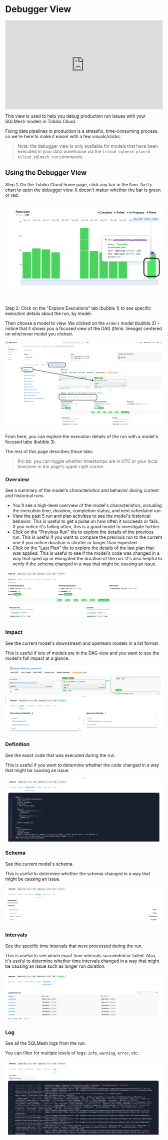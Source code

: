 # Debugger View

<div style="position: relative; padding-bottom: 56.25%; height: 0;"><iframe src="https://www.loom.com/embed/e8d4f4b3557f47b1a945eee40407f482?sid=49b03511-0415-4715-af04-ac9372247e95" frameborder="0" webkitallowfullscreen mozallowfullscreen allowfullscreen style="position: absolute; top: 0; left: 0; width: 100%; height: 100%;"></iframe></div>

This view is used to help you debug production run issues with your SQLMesh models in Tobiko Cloud.

Fixing data pipelines in production is a stressful, time-consuming process, so we're here to make it easier with a few visuals/clicks.

> Note: the debugger view is only available for models that have been executed in your data warehouse via the `tcloud sqlmesh plan` or `tcloud sqlmesh run` commands.

## Using the Debugger View

Step 1: On the Tobiko Cloud home page, click any bar in the `Runs Daily` chart to open the debugger view. It doesn't matter whether the bar is green or red.

![debugger_view_step_1](./debugger_view/debugger_view_step_1.png)

<br></br>
Step 2: Click on the "Explore Executions" tab (bubble 1) to see specific execution details about the run, by model.

Then choose a model to view. We clicked on the `orders` model (bubble 2) - notice that it shows you a focused view of the DAG (think: lineage) centered on whichever model you clicked.

![debugger_view_step_2](./debugger_view/debugger_view_step_2.png)

From here, you can explore the execution details of the run with a model's focused tabs (bubble 3).

The rest of this page describes those tabs.

> Pro tip: you can toggle whether timestamps are in UTC or your local timezone in the page's upper right corner.

### Overview

See a summary of the model's characteristics and behavior during current and historical runs.

- You'll see a high-level overview of the model's characteristics, including the execution time, duration, completion status, and next scheduled run.
- View the past 5 run and plan activities to see the model's historical behavior. This is useful to get a pulse on how often it succeeds or fails. If you notice it's failing often, this is a good model to investigate further.
- Click on the "Previous Run" tile to explore the details of the previous run. This is useful if you want to compare the previous run to the current one if you notice duration is shorter or longer than expected.
- Click on the "Last Plan" tile to explore the details of the last plan that was applied. This is useful to see if the model's code was changed in a way that sped up or elongated the duration of the run. It's also helpful to verify if the schema changed in a way that might be causing an issue.

![overview](./debugger_view/overview.png)

### Impact

See the current model's downstream and upstream models in a list format.

This is useful if lots of models are in the DAG view and you want to see the model's full impact at a glance.

![impact](./debugger_view/impact.png)


### Definition

See the exact code that was executed during the run.

This is useful if you want to determine whether the code changed in a way that might be causing an issue.

![definition](./debugger_view/definition.png)

### Schema

See the current model's schema.

This is useful to determine whether the schema changed in a way that might be causing an issue.

![schema](./debugger_view/schema.png)

### Intervals

See the specific time intervals that were processed during the run.

This is useful to see which exact time intervals succeeded or failed. Also, it's useful to determine whether time intervals changed in a way that might be causing an issue such as longer run duration.

![intervals](./debugger_view/intervals.png)

### Log

See all the SQLMesh logs from the run.

You can filter for multiple levels of logs: `info`, `warning`, `error`, etc.

![log](./debugger_view/log.png)